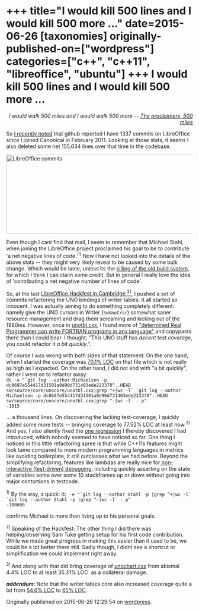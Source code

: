 +++
title="I would kill 500 lines and I would kill 500 more ..."
date=2015-06-26
[taxonomies]
originally-published-on=["wordpress"]
categories=["c++", "c++11", "libreoffice", "ubuntu"]
+++
I would kill 500 lines and I would kill 500 more ...
====================================================

<p style="text-align:right;"><em>I would walk 500 miles and I would walk 500 more</em>
<em>-- <a href="https://www.youtube.com/watch?v=tM0sTNtWDiI">The proclaimers, 500 miles</a></em></p>
<p style="text-align:left;">So <a href="https://twitter.com/Sweet5hark/status/613846026118668288">I recently noted</a> that github reported I have 1337 commits on LibreOffice since I joined Canonical in February 2011. Looking at those stats, it seems I also deleted some net 155,634 lines over that time in the codebase.</p>
<p style="text-align:left;"><a href="/img/wp/2015/06/leetcommits.png"><img class="aligncenter size-large wp-image-1078" src="/img/wp/2015/06/leetcommits.png?w=519" alt="LibreOffice commits" width="519" height="213" /></a></p>
<p style="text-align:left;">Even though I cant find that mail, I seem to remember that Michael Stahl, when joining the LibreOffice project proclaimed his goal to be to contribute 'a net negative lines of code.'<sup>1)</sup> Now I have not looked into the details of the above stats -- they might very likely reveal to be caused by some bulk change. Which would be lame, unless its the <a href="https://skyfromme.wordpress.com/2013/02/28/one/">killing of the old build system</a>, for which I think I can claim some credit. But in general I really love the idea of 'contributing a net negative number of lines of code'.</p>
<p style="text-align:left;">So, at the last <a href="https://wiki.documentfoundation.org/Hackfest/Cambridge2015">LibreOffice Hackfest in Cambridge <sup>2)</sup></a>, I pushed a set of commits refactoring the UNO bindings of writer tables. It all started so innocent. I was actually aiming to do something completely different: namely give the UNO cursors in Writer (<code>SwUnoCrsr</code>) somewhat saner resource management and drag them screaming and kicking out of the 1980ies. However, once in <a href="https://github.com/LibreOffice/core/blob/master/sw/source/core/unocore/unotbl.cxx">unotbl.cxx</a>, I found more of <a href="http://www.ee.ryerson.ca/~elf/hack/realmen.html">"determined Real Programmer can write FORTRAN programs in any language"</a> and copypasta there than I could bear. I thought: "This UNO stuff has <em>decent test coverage</em>, you could refactor it <em>a bit</em> <em>quickly</em>.".</p>
Of course I was wrong with both sides of that statement: On the one hand, when I started the coverage was <a href="http://dev-builds.libreoffice.org/lcov_reports/master~2014-11-02_22.37.32/sw/source/core/unocore/unotbl.cxx.gcov.html">70.1% LOC</a> on that file which is not really as high as I expected. On the other hand, I did not end with "a bit quickly", rather I went on to refactor away:<code>
dc -e "`git log --author Michaelsen -p dc8697e554417d31501a0d90d731403ede223370^..HEAD sw/source/core/unocore/unotbl.cxx|grep ^+|wc -l` `git log --author Michaelsen -p dc8697e554417d31501a0d90d731403ede223370^..HEAD sw/source/core/unocore/unotbl.cxx|grep ^-|wc -l` - p"
-1015
</code>
<p style="text-align:left;">... a thousand lines. On discovering the lacking test-coverage, I quickly added some more tests -- bringing coverage to 77.52% LOC at least now.<sup>3)</sup> And yes, I also silently fixed the <a href="https://github.com/LibreOffice/core/commit/684d2ad37aed1240eea03dac381acd1c73383b20">one regression</a> I thereby discovered I had introduced, which nobody seemed to have noticed so far. One thing I noticed in this little refactoring spree is that while C++11s features might look tame compared to more modern programming languages in metrics like avoiding boilerplate, it still outclasses what we had before. Beyond the simplifying refactoring, features like lambdas are really nice for<a href="http://nabble.documentfoundation.org/OSX-uiwriter-stacktrace-needed-tp4151007p4151083.html"> non-interactive (test-driven) debugging,</a> including quickly asserting on the state of variables some over some 10 stackframes up or down without going into major contortions in testcode.</p>
<sup>1)</sup> By the way, a quick:
<code>dc -e "`git log --author Stahl -p |grep ^+|wc -l` `git log --author Stahl -p |grep ^-|wc -l` - p"
-108686</code>

confirms Michael is more than living up to his personal goals.

<sup>2) </sup>Speaking of the Hackfest: The other thing I did there was helping/observing Sam Tuke getting setup for his first code contribution. While we made great progress in making this easier than it used to be, we could be a lot better there still. Sadly though, I didnt see a shortcut or simplification we could implement right away.

<sup>3) </sup>And along with that did bring coverage of <a href="http://lcov.libreoffice.org/sw/source/core/unocore/unochart.cxx.gcov.html">unochart.cxx</a> from abismal 4.4% LOC to at least 35.31% LOC  as a collateral damage.

<strong><em>addendum: </em></strong>Note that the writer tables core also increased coverage quite a bit from <a href="http://dev-builds.libreoffice.org/lcov_reports/master~2014-11-02_22.37.32/sw/source/core/table/index.html">54.6% LOC</a> to <a href="http://lcov.libreoffice.org/sw/source/core/table/index.html">65% LOC</a>.

Originally published on 2015-06-26 12:29:54 on [wordpress](https://skyfromme.wordpress.com/2015/06/26/i-would-kill-500-lines-and-i-would-kill-500-more/).
